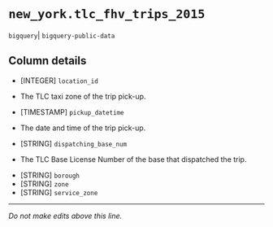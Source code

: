 # `new_york.tlc_fhv_trips_2015`
`bigquery`| `bigquery-public-data`

## Column details
* [INTEGER]   `location_id`
 - The TLC taxi zone of the trip pick-up.
* [TIMESTAMP] `pickup_datetime`
 - The date and time of the trip pick-up.
* [STRING]    `dispatching_base_num`
 - The TLC Base License Number of the base that dispatched the trip.
* [STRING]    `borough`
* [STRING]    `zone`
* [STRING]    `service_zone`

-------------------------------------------------------------------------------
*Do not make edits above this line.*
